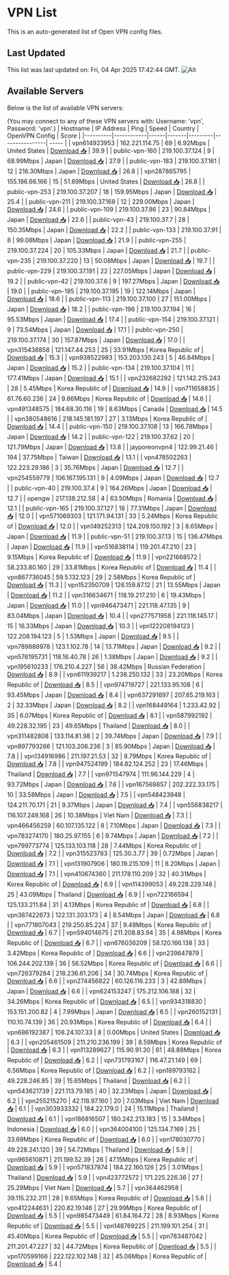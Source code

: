 # VPN List

This is an auto-generated list of Open VPN config files.

## Last Updated

This list was last updated on: Fri, 04 Apr 2025 17:42:44 GMT.
![Alt](https://repobeats.axiom.co/api/embed/186b98318ef1479477931607c1ad7d823f12451f.svg "Repobeats analytics image")

## Available Servers

Below is the list of available VPN servers:

(You may connect to any of these VPN servers with: Username: 'vpn', Password: 'vpn'.)
| Hostname | IP Address | Ping | Speed | Country | OpenVPN Config | Score |
|----------|------------|------|-------|---------|----------------| ----- |
| vpn614923953 | 162.221.114.75 | 69 | 6.92Mbps | United States | [Download 📥](./configs/server_0_US.ovpn) | 39.9 |
| public-vpn-160 | 219.100.37.124 | 9 | 68.99Mbps | Japan | [Download 📥](./configs/server_1_JP.ovpn) | 27.9 |
| public-vpn-183 | 219.100.37.161 | 12 | 216.30Mbps | Japan | [Download 📥](./configs/server_2_JP.ovpn) | 26.8 |
| vpn287865795 | 155.186.66.166 | 15 | 51.89Mbps | United States | [Download 📥](./configs/server_3_US.ovpn) | 26.8 |
| public-vpn-253 | 219.100.37.207 | 18 | 159.95Mbps | Japan | [Download 📥](./configs/server_4_JP.ovpn) | 25.4 |
| public-vpn-211 | 219.100.37.168 | 12 | 229.00Mbps | Japan | [Download 📥](./configs/server_5_JP.ovpn) | 24.6 |
| public-vpn-109 | 219.100.37.86 | 23 | 90.84Mbps | Japan | [Download 📥](./configs/server_6_JP.ovpn) | 22.6 |
| public-vpn-43 | 219.100.37.7 | 28 | 150.35Mbps | Japan | [Download 📥](./configs/server_7_JP.ovpn) | 22.2 |
| public-vpn-133 | 219.100.37.91 | 8 | 99.08Mbps | Japan | [Download 📥](./configs/server_8_JP.ovpn) | 21.9 |
| public-vpn-255 | 219.100.37.224 | 20 | 105.33Mbps | Japan | [Download 📥](./configs/server_9_JP.ovpn) | 21.7 |
| public-vpn-235 | 219.100.37.220 | 13 | 50.08Mbps | Japan | [Download 📥](./configs/server_10_JP.ovpn) | 19.7 |
| public-vpn-229 | 219.100.37.191 | 22 | 227.05Mbps | Japan | [Download 📥](./configs/server_11_JP.ovpn) | 19.2 |
| public-vpn-42 | 219.100.37.6 | 9 | 197.27Mbps | Japan | [Download 📥](./configs/server_12_JP.ovpn) | 19.0 |
| public-vpn-195 | 219.100.37.195 | 19 | 122.14Mbps | Japan | [Download 📥](./configs/server_13_JP.ovpn) | 18.6 |
| public-vpn-113 | 219.100.37.100 | 27 | 151.00Mbps | Japan | [Download 📥](./configs/server_14_JP.ovpn) | 18.2 |
| public-vpn-196 | 219.100.37.194 | 16 | 95.53Mbps | Japan | [Download 📥](./configs/server_15_JP.ovpn) | 17.4 |
| public-vpn-154 | 219.100.37.121 | 9 | 73.54Mbps | Japan | [Download 📥](./configs/server_16_JP.ovpn) | 17.1 |
| public-vpn-250 | 219.100.37.174 | 30 | 157.87Mbps | Japan | [Download 📥](./configs/server_17_JP.ovpn) | 17.0 |
| vpn315438858 | 121.147.44.253 | 25 | 33.91Mbps | Korea Republic of | [Download 📥](./configs/server_18_KR.ovpn) | 15.3 |
| vpn938522983 | 153.203.130.243 | 5 | 46.84Mbps | Japan | [Download 📥](./configs/server_19_JP.ovpn) | 15.2 |
| public-vpn-134 | 219.100.37.104 | 11 | 177.41Mbps | Japan | [Download 📥](./configs/server_20_JP.ovpn) | 15.1 |
| vpn232682292 | 121.142.215.243 | 28 | 5.45Mbps | Korea Republic of | [Download 📥](./configs/server_21_KR.ovpn) | 14.9 |
| vpn711658835 | 61.76.60.236 | 24 | 9.86Mbps | Korea Republic of | [Download 📥](./configs/server_22_KR.ovpn) | 14.6 |
| vpn491348575 | 184.68.30.116 | 19 | 8.63Mbps | Canada | [Download 📥](./configs/server_23_CA.ovpn) | 14.5 |
| vpn380548616 | 218.145.181.197 | 27 | 3.13Mbps | Korea Republic of | [Download 📥](./configs/server_24_KR.ovpn) | 14.4 |
| public-vpn-150 | 219.100.37.108 | 13 | 166.78Mbps | Japan | [Download 📥](./configs/server_25_JP.ovpn) | 14.2 |
| public-vpn-122 | 219.100.37.62 | 20 | 121.79Mbps | Japan | [Download 📥](./configs/server_26_JP.ovpn) | 13.8 |
| jayporeonvpn4 | 122.99.21.46 | 194 | 37.75Mbps | Taiwan | [Download 📥](./configs/server_27_TW.ovpn) | 13.1 |
| vpn478502263 | 122.223.29.186 | 3 | 35.76Mbps | Japan | [Download 📥](./configs/server_28_JP.ovpn) | 12.7 |
| vpn254559779 | 106.167.195.131 | 9 | 4.09Mbps | Japan | [Download 📥](./configs/server_29_JP.ovpn) | 12.7 |
| public-vpn-40 | 219.100.37.4 | 9 | 164.26Mbps | Japan | [Download 📥](./configs/server_30_JP.ovpn) | 12.7 |
| opengw | 217.138.212.58 | 4 | 63.50Mbps | Romania | [Download 📥](./configs/server_31_RO.ovpn) | 12.1 |
| public-vpn-165 | 219.100.37.127 | 18 | 77.31Mbps | Japan | [Download 📥](./configs/server_32_JP.ovpn) | 12.0 |
| vpn571069303 | 121.171.94.131 | 33 | 5.24Mbps | Korea Republic of | [Download 📥](./configs/server_33_KR.ovpn) | 12.0 |
| vpn149252313 | 124.209.150.192 | 3 | 8.65Mbps | Japan | [Download 📥](./configs/server_34_JP.ovpn) | 11.9 |
| public-vpn-51 | 219.100.37.13 | 15 | 136.47Mbps | Japan | [Download 📥](./configs/server_35_JP.ovpn) | 11.9 |
| vpn516838114 | 119.201.47.210 | 23 | 9.15Mbps | Korea Republic of | [Download 📥](./configs/server_36_KR.ovpn) | 11.9 |
| vpn221668572 | 58.233.80.160 | 29 | 33.81Mbps | Korea Republic of | [Download 📥](./configs/server_37_KR.ovpn) | 11.4 |
| vpn867736045 | 59.5.132.123 | 29 | 2.58Mbps | Korea Republic of | [Download 📥](./configs/server_38_KR.ovpn) | 11.3 |
| vpn152350709 | 126.159.87.12 | 21 | 13.55Mbps | Japan | [Download 📥](./configs/server_39_JP.ovpn) | 11.2 |
| vpn316634671 | 118.19.217.210 | 6 | 19.43Mbps | Japan | [Download 📥](./configs/server_40_JP.ovpn) | 11.0 |
| vpn946473471 | 221.118.47.135 | 9 | 83.04Mbps | Japan | [Download 📥](./configs/server_41_JP.ovpn) | 10.4 |
| vpn277571958 | 221.118.145.17 | 15 | 16.33Mbps | Japan | [Download 📥](./configs/server_42_JP.ovpn) | 10.3 |
| vpn122208194123 | 122.208.194.123 | 5 | 1.53Mbps | Japan | [Download 📥](./configs/server_43_JP.ovpn) | 9.5 |
| vpn789888978 | 123.1.102.78 | 14 | 13.71Mbps | Japan | [Download 📥](./configs/server_44_JP.ovpn) | 9.2 |
| vpn576195731 | 118.16.40.78 | 26 | 1.38Mbps | Japan | [Download 📥](./configs/server_45_JP.ovpn) | 9.2 |
| vpn195610233 | 176.210.4.227 | 56 | 38.42Mbps | Russian Federation | [Download 📥](./configs/server_46_RU.ovpn) | 8.9 |
| vpn611939217 | 1.238.250.132 | 33 | 23.20Mbps | Korea Republic of | [Download 📥](./configs/server_47_KR.ovpn) | 8.5 |
| vpn974719727 | 221.133.95.108 | 6 | 93.45Mbps | Japan | [Download 📥](./configs/server_48_JP.ovpn) | 8.4 |
| vpn637291697 | 207.65.219.163 | 2 | 32.33Mbps | Japan | [Download 📥](./configs/server_49_JP.ovpn) | 8.2 |
| vpn168449164 | 1.233.42.92 | 35 | 6.07Mbps | Korea Republic of | [Download 📥](./configs/server_50_KR.ovpn) | 8.1 |
| vpn587992192 | 49.228.32.195 | 23 | 49.65Mbps | Thailand | [Download 📥](./configs/server_51_TH.ovpn) | 8.0 |
| vpn311482808 | 133.114.81.98 | 2 | 39.74Mbps | Japan | [Download 📥](./configs/server_52_JP.ovpn) | 7.9 |
| vpn897793266 | 121.103.206.236 | 3 | 85.90Mbps | Japan | [Download 📥](./configs/server_53_JP.ovpn) | 7.8 |
| vpn134916986 | 211.197.21.53 | 32 | 8.79Mbps | Korea Republic of | [Download 📥](./configs/server_54_KR.ovpn) | 7.8 |
| vpn947524199 | 184.82.124.252 | 23 | 17.46Mbps | Thailand | [Download 📥](./configs/server_55_TH.ovpn) | 7.7 |
| vpn971547974 | 111.96.144.229 | 4 | 93.72Mbps | Japan | [Download 📥](./configs/server_56_JP.ovpn) | 7.6 |
| vpn167569857 | 202.222.33.175 | 10 | 33.58Mbps | Japan | [Download 📥](./configs/server_57_JP.ovpn) | 7.5 |
| vpn548423948 | 124.211.70.171 | 21 | 9.37Mbps | Japan | [Download 📥](./configs/server_58_JP.ovpn) | 7.4 |
| vpn556838217 | 116.107.249.168 | 26 | 10.38Mbps | Viet Nam | [Download 📥](./configs/server_59_VN.ovpn) | 7.3 |
| vpn466456259 | 60.107.135.122 | 8 | 7.10Mbps | Japan | [Download 📥](./configs/server_60_JP.ovpn) | 7.3 |
| vpn783274170 | 180.25.97.155 | 6 | 9.74Mbps | Japan | [Download 📥](./configs/server_61_JP.ovpn) | 7.2 |
| vpn799773774 | 125.133.103.118 | 28 | 7.44Mbps | Korea Republic of | [Download 📥](./configs/server_62_KR.ovpn) | 7.2 |
| vpn315523783 | 125.30.3.77 | 39 | 0.72Mbps | Japan | [Download 📥](./configs/server_63_JP.ovpn) | 7.1 |
| vpn131907906 | 180.19.215.109 | 11 | 8.20Mbps | Japan | [Download 📥](./configs/server_64_JP.ovpn) | 7.1 |
| vpn410674360 | 211.178.110.209 | 32 | 40.31Mbps | Korea Republic of | [Download 📥](./configs/server_65_KR.ovpn) | 6.9 |
| vpn114399053 | 49.228.229.148 | 25 | 43.09Mbps | Thailand | [Download 📥](./configs/server_66_TH.ovpn) | 6.9 |
| vpn722166594 | 125.133.211.84 | 31 | 4.13Mbps | Korea Republic of | [Download 📥](./configs/server_67_KR.ovpn) | 6.8 |
| vpn387422673 | 122.131.203.173 | 4 | 8.54Mbps | Japan | [Download 📥](./configs/server_68_JP.ovpn) | 6.8 |
| vpn771807043 | 219.250.85.224 | 37 | 9.48Mbps | Korea Republic of | [Download 📥](./configs/server_69_KR.ovpn) | 6.7 |
| vpn594014675 | 211.208.83.94 | 35 | 4.98Mbps | Korea Republic of | [Download 📥](./configs/server_70_KR.ovpn) | 6.7 |
| vpn676036209 | 58.120.166.138 | 33 | 3.42Mbps | Korea Republic of | [Download 📥](./configs/server_71_KR.ovpn) | 6.6 |
| vpn239647879 | 106.244.202.139 | 36 | 56.52Mbps | Korea Republic of | [Download 📥](./configs/server_72_KR.ovpn) | 6.6 |
| vpn726379284 | 218.236.61.206 | 34 | 30.74Mbps | Korea Republic of | [Download 📥](./configs/server_73_KR.ovpn) | 6.6 |
| vpn274456822 | 60.126.116.233 | 3 | 42.88Mbps | Japan | [Download 📥](./configs/server_74_JP.ovpn) | 6.6 |
| vpn624153247 | 175.212.106.188 | 32 | 34.26Mbps | Korea Republic of | [Download 📥](./configs/server_75_KR.ovpn) | 6.5 |
| vpn934318830 | 153.151.200.82 | 4 | 7.99Mbps | Japan | [Download 📥](./configs/server_76_JP.ovpn) | 6.5 |
| vpn260152131 | 110.10.74.139 | 36 | 20.93Mbps | Korea Republic of | [Download 📥](./configs/server_77_KR.ovpn) | 6.4 |
| vpn686192387 | 108.24.107.33 | 8 | 0.00Mbps | United States | [Download 📥](./configs/server_78_US.ovpn) | 6.3 |
| vpn205461509 | 211.210.236.199 | 39 | 8.59Mbps | Korea Republic of | [Download 📥](./configs/server_79_KR.ovpn) | 6.3 |
| vpn113289627 | 115.90.91.30 | 61 | 48.88Mbps | Korea Republic of | [Download 📥](./configs/server_80_KR.ovpn) | 6.2 |
| vpn731793167 | 116.47.21.149 | 69 | 6.56Mbps | Korea Republic of | [Download 📥](./configs/server_81_KR.ovpn) | 6.2 |
| vpn189793162 | 49.228.246.85 | 39 | 15.65Mbps | Thailand | [Download 📥](./configs/server_82_TH.ovpn) | 6.2 |
| vpn543621739 | 221.113.79.185 | 40 | 32.23Mbps | Japan | [Download 📥](./configs/server_83_JP.ovpn) | 6.2 |
| vpn255215270 | 42.118.97.160 | 20 | 7.03Mbps | Viet Nam | [Download 📥](./configs/server_84_VN.ovpn) | 6.1 |
| vpn303933332 | 184.22.179.0 | 24 | 15.11Mbps | Thailand | [Download 📥](./configs/server_85_TH.ovpn) | 6.1 |
| vpn186816507 | 180.242.213.183 | 15 | 3.34Mbps | Indonesia | [Download 📥](./configs/server_86_ID.ovpn) | 6.0 |
| vpn364004100 | 125.134.7.169 | 25 | 33.69Mbps | Korea Republic of | [Download 📥](./configs/server_87_KR.ovpn) | 6.0 |
| vpn178030770 | 49.228.241.120 | 39 | 54.72Mbps | Thailand | [Download 📥](./configs/server_88_TH.ovpn) | 5.9 |
| vpn965610871 | 211.199.52.39 | 26 | 47.15Mbps | Korea Republic of | [Download 📥](./configs/server_89_KR.ovpn) | 5.9 |
| vpn571837874 | 184.22.160.126 | 25 | 3.01Mbps | Thailand | [Download 📥](./configs/server_90_TH.ovpn) | 5.9 |
| vpn423772572 | 171.225.226.36 | 27 | 25.29Mbps | Viet Nam | [Download 📥](./configs/server_91_VN.ovpn) | 5.7 |
| vpn364462958 | 39.115.232.211 | 28 | 9.65Mbps | Korea Republic of | [Download 📥](./configs/server_92_KR.ovpn) | 5.6 |
| vpn412244631 | 220.82.19.146 | 27 | 29.99Mbps | Korea Republic of | [Download 📥](./configs/server_93_KR.ovpn) | 5.5 |
| vpn985473449 | 61.84.164.72 | 28 | 8.93Mbps | Korea Republic of | [Download 📥](./configs/server_94_KR.ovpn) | 5.5 |
| vpn148769225 | 211.199.101.254 | 31 | 45.40Mbps | Korea Republic of | [Download 📥](./configs/server_95_KR.ovpn) | 5.5 |
| vpn783487042 | 211.201.47.227 | 32 | 44.72Mbps | Korea Republic of | [Download 📥](./configs/server_96_KR.ovpn) | 5.5 |
| vpn170599166 | 222.122.102.148 | 32 | 45.06Mbps | Korea Republic of | [Download 📥](./configs/server_97_KR.ovpn) | 5.4 |
